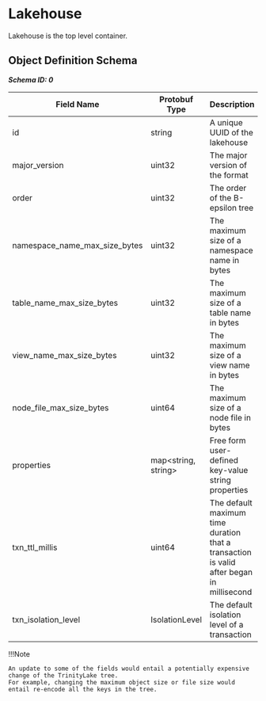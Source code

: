 # Lakehouse

Lakehouse is the top level container.

## Object Definition Schema

***Schema ID: 0***

| Field Name          | Protobuf Type       | Description                                                                              | Required? | Default            |
|---------------------|---------------------|------------------------------------------------------------------------------------------|-----------|--------------------|
| id                  | string              | A unique UUID of the lakehouse                                                           | Yes       |                    |
| major_version       | uint32              | The major version of the format                                                          | Yes       | 0                  |
| order               | uint32              | The order of the B-epsilon tree                                                          | Yes       | 128                |
| namespace_name_max_size_bytes | uint32              | The maximum size of a namespace name in bytes                                            | Yes       | 100                |
| table_name_max_size_bytes | uint32              | The maximum size of a table name in bytes                                                | Yes       | 100                |
| view_name_max_size_bytes | uint32              | The maximum size of a view name in bytes                                                 | Yes       | 100                |
| node_file_max_size_bytes | uint64              | The maximum size of a node file in bytes                                                 | Yes       | 1048576 (1MB)      |
| properties          | map<string, string> | Free form user-defined key-value string properties                                       | Yes       |                    |
| txn_ttl_millis      | uint64              | The default maximum time duration that a transaction is valid after began in millisecond | Yes       | 604800000 (7 days) |
| txn_isolation_level | IsolationLevel      | The default isolation level of a transaction                                             | Yes       | SNAPSHOT           |

!!!Note

    An update to some of the fields would entail a potentially expensive change of the TrinityLake tree.
    For example, changing the maximum object size or file size would entail re-encode all the keys in the tree.
